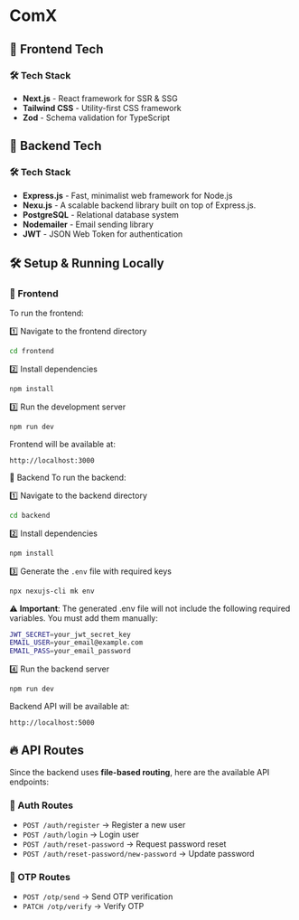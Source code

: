 # ComX

## 🚀 Frontend Tech

### 🛠 Tech Stack

- **Next.js** - React framework for SSR & SSG
- **Tailwind CSS** - Utility-first CSS framework
- **Zod** - Schema validation for TypeScript

## 🔧 Backend Tech

### 🛠 Tech Stack

- **Express.js** - Fast, minimalist web framework for Node.js
- **Nexu.js** - A scalable backend library built on top of Express.js.
- **PostgreSQL** - Relational database system
- **Nodemailer** - Email sending library
- **JWT** - JSON Web Token for authentication

## 🛠 **Setup & Running Locally**

### 🔹 Frontend

To run the frontend:

1️⃣ Navigate to the frontend directory

```bash
cd frontend
```

2️⃣ Install dependencies

```bash
npm install
```

3️⃣ Run the development server

```bash
npm run dev
```

Frontend will be available at:

```arduino
http://localhost:3000
```

🔹 Backend
To run the backend:

1️⃣ Navigate to the backend directory

```bash
cd backend
```

2️⃣ Install dependencies

```bash
npm install
```

3️⃣ Generate the `.env` file with required keys

```bash
npx nexujs-cli mk env
```

⚠️ **Important**: The generated .env file will not include the following required variables. You must add them manually:

```bash
JWT_SECRET=your_jwt_secret_key
EMAIL_USER=your_email@example.com
EMAIL_PASS=your_email_password
```

4️⃣ Run the backend server

```bash
npm run dev
```

Backend API will be available at:

```arduino
http://localhost:5000
```

## 🔥 API Routes

Since the backend uses **file-based routing**, here are the available API endpoints:

### 🔑 Auth Routes

- `POST /auth/register` → Register a new user
- `POST /auth/login` → Login user
- `POST /auth/reset-password` → Request password reset
- `POST /auth/reset-password/new-password` → Update password

### 🔢 OTP Routes

- `POST /otp/send` → Send OTP verification
- `PATCH /otp/verify` → Verify OTP
